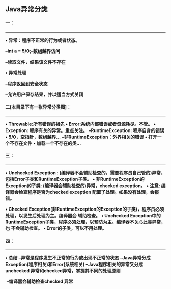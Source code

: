 ## Java异常分类

#### 一：

------

**• 异常：程序不正常的行为或者状态。**

**–int a = 5/0;–数组越界访问**

**–读取文件，结果该文件不存在**

**• 异常处理**

**–程序返回到安全状态**

**–允许用户保存结果，并以适当方式关闭**



#### 二[本目录下有一张异常分类图]：

------

**• Throwable:所有错误的祖先**
**• Error:系统内部错误或者资源耗尽。不管。**
**• Exception: 程序有关的异常。重点关注。**
    **–RuntimeException: 程序自身的错误**
**• 5/0，空指针，数组越界…**
    **–非RuntimeException：外界相关的错误**
**• 打开一个不存在文件**
**• 加载一个不存在的类...**



#### 三：

------

**• Unchecked Exception : (编译器不会辅助检查的，需要程序员自己管的)异常，包括Error子类和RuntimeException子类。**
**• 非RuntimeException的Exception的子类: (编译器会辅助检查的)异常，checked exception。**
**• 注意: 编译器会检查程序是否为checked exception 配置了处理。如果没有处理，会报错。**

**• Checked Exception(非RuntimeException的Exception的子类)，程序员必须处理，以发生后处理为主。编译器会**
**辅助检查。**
**• Unchecked Exception中的RuntimeException子类，程序必须处理，以预防为主。编译器不关心此类异常，也**
**不会辅助检查。**
**• Error的子类，可以不用处理。**

#### 四：

------

**• 总结**
    **–异常是程序发生不正常的行为或出现不正常的状态**
    **–Java异常分成Exception(程序相关)和Error(系统相关)**
    **–Java程序相关的异常又分成unchecked 异常和checked异常，掌握其不同的处理原则**

​    **–编译器会辅助检查checked 异常**

